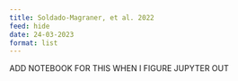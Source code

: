 ```yaml
---
title: Soldado-Magraner, et al. 2022
feed: hide
date: 24-03-2023
format: list
---
```



ADD NOTEBOOK FOR THIS WHEN I FIGURE JUPYTER OUT